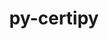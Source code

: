 ---
title: "py-certipy"
layout: cache
categories: [package, develop-2024-05-26]
meta: {"versions": ["0.1.3"], "compilers": ["gcc@=11.4.0", "gcc@=9.4.0", "oneapi@=2024.0.0"], "oss": ["ubuntu20.04", "ubuntu22.04"], "platforms": ["linux"], "targets": ["neoverse_v1", "neoverse_v2", "ppc64le", "x86_64_v3"], "stacks": ["e4s", "e4s-neoverse-v2", "e4s-neoverse_v1", "e4s-oneapi", "e4s-power", "root"], "num_specs": 5, "num_specs_by_stack": {"root": 5, "e4s-power": 1, "e4s-neoverse_v1": 1, "e4s-neoverse-v2": 1, "e4s": 1, "e4s-oneapi": 1}}
spec_details: [{"hash": "jrm6jt2jrvetgqoffqvm2cgfdbgz6r2r", "compiler": "gcc@=9.4.0", "versions": ["0.1.3"], "os": "ubuntu20.04", "platform": "linux", "target": "ppc64le", "variants": ["build_system=python_pip"], "stacks": ["root", "e4s-power"], "size": "-", "tarball": "https://binaries.spack.io/releases/develop-2024-05-26/build_cache/linux-ubuntu20.04-ppc64le/gcc-9.4.0/py-certipy-0.1.3/linux-ubuntu20.04-ppc64le-gcc-9.4.0-py-certipy-0.1.3-jrm6jt2jrvetgqoffqvm2cgfdbgz6r2r.spack"}, {"hash": "bu6e3zxoeox4jzhvgmw7i4hhfi2lbo4f", "compiler": "gcc@=11.4.0", "versions": ["0.1.3"], "os": "ubuntu22.04", "platform": "linux", "target": "neoverse_v1", "variants": ["build_system=python_pip"], "stacks": ["root", "e4s-neoverse_v1"], "size": "-", "tarball": "https://binaries.spack.io/releases/develop-2024-05-26/build_cache/linux-ubuntu22.04-neoverse_v1/gcc-11.4.0/py-certipy-0.1.3/linux-ubuntu22.04-neoverse_v1-gcc-11.4.0-py-certipy-0.1.3-bu6e3zxoeox4jzhvgmw7i4hhfi2lbo4f.spack"}, {"hash": "gkgj2hdkph7kylgnxd3u3fbr6agohdjn", "compiler": "gcc@=11.4.0", "versions": ["0.1.3"], "os": "ubuntu22.04", "platform": "linux", "target": "neoverse_v2", "variants": ["build_system=python_pip"], "stacks": ["e4s-neoverse-v2", "root"], "size": "-", "tarball": "https://binaries.spack.io/releases/develop-2024-05-26/build_cache/linux-ubuntu22.04-neoverse_v2/gcc-11.4.0/py-certipy-0.1.3/linux-ubuntu22.04-neoverse_v2-gcc-11.4.0-py-certipy-0.1.3-gkgj2hdkph7kylgnxd3u3fbr6agohdjn.spack"}, {"hash": "vm6qsga26flgkotp22kapivfvdyufcfe", "compiler": "gcc@=11.4.0", "versions": ["0.1.3"], "os": "ubuntu22.04", "platform": "linux", "target": "x86_64_v3", "variants": ["build_system=python_pip"], "stacks": ["e4s", "root"], "size": "-", "tarball": "https://binaries.spack.io/releases/develop-2024-05-26/build_cache/linux-ubuntu22.04-x86_64_v3/gcc-11.4.0/py-certipy-0.1.3/linux-ubuntu22.04-x86_64_v3-gcc-11.4.0-py-certipy-0.1.3-vm6qsga26flgkotp22kapivfvdyufcfe.spack"}, {"hash": "whr4nnrrofx5qea373bzbor2csyymuqs", "compiler": "oneapi@=2024.0.0", "versions": ["0.1.3"], "os": "ubuntu22.04", "platform": "linux", "target": "x86_64_v3", "variants": ["build_system=python_pip"], "stacks": ["root", "e4s-oneapi"], "size": "-", "tarball": "https://binaries.spack.io/releases/develop-2024-05-26/build_cache/linux-ubuntu22.04-x86_64_v3/oneapi-2024.0.0/py-certipy-0.1.3/linux-ubuntu22.04-x86_64_v3-oneapi-2024.0.0-py-certipy-0.1.3-whr4nnrrofx5qea373bzbor2csyymuqs.spack"}]
---